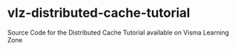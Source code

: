# vlz-distributed-cache-tutorial
Source Code for the Distributed Cache Tutorial available on Visma Learning Zone
